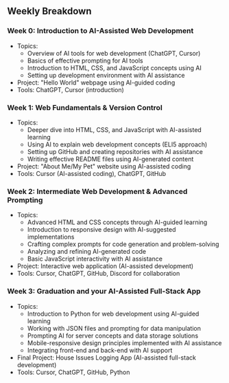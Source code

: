 ## Weekly Breakdown

### Week 0: Introduction to AI-Assisted Web Development
- Topics:
  - Overview of AI tools for web development (ChatGPT, Cursor)
  - Basics of effective prompting for AI tools
  - Introduction to HTML, CSS, and JavaScript concepts using AI
  - Setting up development environment with AI assistance
- Project: "Hello World" webpage using AI-guided coding
- Tools: ChatGPT, Cursor (introduction)

### Week 1: Web Fundamentals & Version Control
- Topics:
  - Deeper dive into HTML, CSS, and JavaScript with AI-assisted learning
  - Using AI to explain web development concepts (ELI5 approach)
  - Setting up GitHub and creating repositories with AI assistance
  - Writing effective README files using AI-generated content
- Project: "About Me/My Pet" website using AI-assisted coding
- Tools: Cursor (AI-assisted coding), ChatGPT, GitHub

### Week 2: Intermediate Web Development & Advanced Prompting
- Topics:
  - Advanced HTML and CSS concepts through AI-guided learning
  - Introduction to responsive design with AI-suggested implementations
  - Crafting complex prompts for code generation and problem-solving
  - Analyzing and refining AI-generated code
  - Basic JavaScript interactivity with AI assistance
- Project: Interactive web application (AI-assisted development)
- Tools: Cursor, ChatGPT, GitHub, Discord for collaboration

### Week 3: Graduation and your AI-Assisted Full-Stack App
- Topics:
  - Introduction to Python for web development using AI-guided learning
  - Working with JSON files and prompting for data manipulation
  - Prompting AI for server concepts and data storage solutions
  - Mobile-responsive design principles implemented with AI assistance
  - Integrating front-end and back-end with AI support
- Final Project: House Issues Logging App (AI-assisted full-stack development)
- Tools: Cursor, ChatGPT, GitHub, Python
